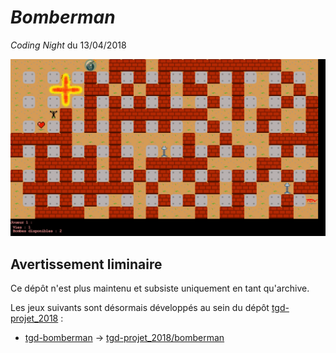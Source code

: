# *Bomberman*

*Coding Night* du 13/04/2018

![](screenshot.png)

## Avertissement liminaire

Ce dépôt n'est plus maintenu et subsiste uniquement en tant qu'archive.

Les jeux suivants sont désormais développés au sein du dépôt [tgd-projet_2018](https://github.com/TeleGD/tgd-projet_2018) :

* [tgd-bomberman](https://github.com/TeleGD/tgd-bomberman/tree/master/src/games/bomberman) -> [tgd-projet_2018/bomberman](https://github.com/TeleGD/tgd-projet_2018/tree/master/src/games/bomberman)
